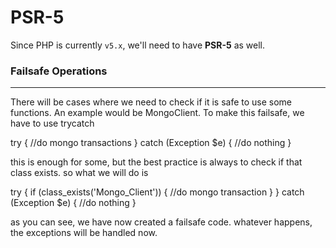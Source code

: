 # PSR-5

Since PHP is currently ```v5.x```, we'll need to have **PSR-5** as well.

### Failsafe Operations
---------------------

There will be cases where we need to check if it is safe to use some functions. An example would be MongoClient. To make this failsafe, we have to use trycatch

<!-- language:PHP -->
  try {
    //do mongo transactions
  } catch (Exception $e) {  //do nothing }
  
this is enough for some, but the best practice is always to check if that class exists. so what we will do is

<!-- language:PHP -->
  try {
    if (class_exists('Mongo_Client')) {
      //do mongo transaction
    }
  } catch (Exception $e) { //do nothing }
  
as you can see, we have now created a failsafe code. whatever happens, the exceptions will be handled now.
